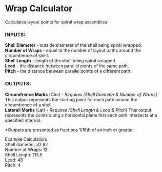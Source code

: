 # Wrap Calculator
Calculates layout points for spiral wrap assemblies 


### INPUTS:  
**Shell Diameter** - outside diameter of the shell being spiral wrapped.  
**Number of Wraps** - equal to the number of layout paths around the circumfrence of shell.  
**Shell Length** - length of the shell being spiral wrapped.  
**Lead** - the distance between parallel points of the same path.  
**Pitch** - the distance between parallel points of a different path.  

### OUTPUTS:  
**Circumfrence Marks** (Circ) - *Requires [Shell Diameter & Number of Wraps]* This output represents the starting point for each path around the circumfrence of a shell.  
**Laterall Marks** (Lat) - *Requires [Shell Length & Lead & Pitch]* This output represents the points along a horizontal plane that each path intersects at a specified interval.  


*Outputs are presented as fractions 1/16th of an inch or greater.

Example Calculation:  
Shell diameter: 32.82  
Number of Wraps: 12  
Shell Length: 113.5  
Lead: 48  
Pitch: 4  
